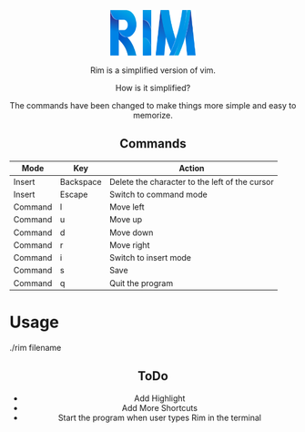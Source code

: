 <p align="center">
  <a href="https://github.com/roshanlam/Rim/">
    <img src="./rim.png" alt="Logo" width="150" height="80">
  </a>
</p>
<center>
<p> 
Rim is a simplified version of vim. 

How is it simplified?

The commands have been changed to make things more simple and easy to memorize.
</p>
</center>
<center>
  <h2> Commands </h2>

|Mode   |Key      |Action                                        |
|-------|---------|----------------------------------------------|
|Insert |Backspace|Delete the character to the left of the cursor|
|Insert |Escape   |Switch to command mode                        |
|Command|l        |Move left                                     |
|Command|u        |Move up                                       |
|Command|d        |Move down                                     |
|Command|r        |Move right                                    |
|Command|i        |Switch to insert mode                         |
|Command|s        |Save                                          |
|Command|q        |Quit the program                              |


</center>

<h1>Usage</h1>
<p> ./rim filename </p>
<center>
  <h2> ToDo </h2>

* Add Highlight
* Add More Shortcuts 
* Start the program when user types Rim in the terminal
</center>
